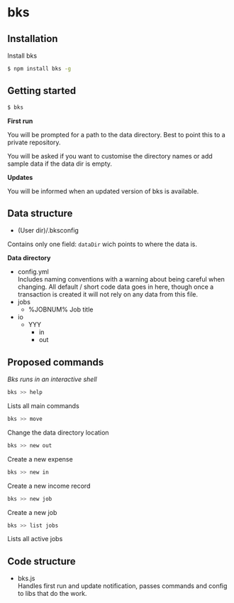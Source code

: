bks
===

Installation
------------

Install bks
```bash
$ npm install bks -g
```

Getting started
---------------

```bash
$ bks
```

**First run**

You will be prompted for a path to the data directory. Best to point this to a private 
repository.

You will be asked if you want to customise the directory names or add sample data if the 
data dir is empty.

**Updates**

You will be informed when an updated version of bks is available.

Data structure
--------------

- (User dir)/.bksconfig

Contains only one field: `dataDir` wich points to where the data is.

**Data directory**

- config.yml  
Includes naming conventions with a warning about being careful when changing.
All default / short code data goes in here, though once a transaction is created it will
not rely on any data from this file.
- jobs
	- %JOBNUM% Job title
- io
  - YYY
    - in
    - out

Proposed commands
-----------------

*Bks runs in an interactive shell*

```bash
bks >> help
```
Lists all main commands

```bash
bks >> move
```
Change the data directory location

```bash
bks >> new out
```
Create a new expense

```bash
bks >> new in
```
Create a new income record

```bash
bks >> new job
```
Create a new job

```bash
bks >> list jobs
```
Lists all active jobs

Code structure
--------------

- bks.js  
Handles first run and update notification, passes commands and config to libs that do the 
work.


